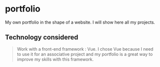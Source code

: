 # portfolio
My own portfolio in the shape of a website. 
I will show here all my projects.

## Technology considered

> Work with a front-end framework : Vue.
I chose Vue because I need to use it for an associative project and my portfolio is a great way to improve my skills with this framework.
